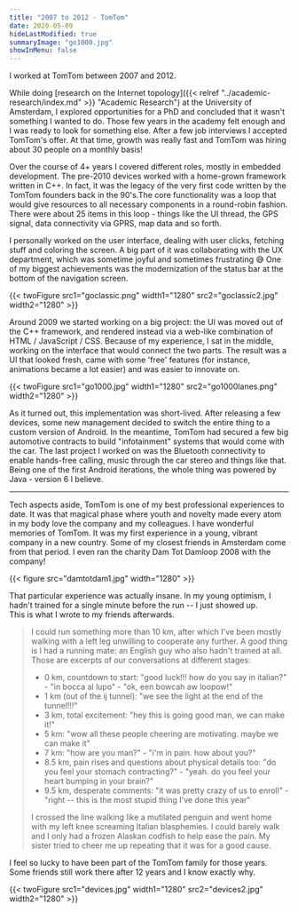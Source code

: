 ```yaml
---
title: "2007 to 2012 - TomTom"
date: 2020-05-09
hideLastModified: true
summaryImage: "go1000.jpg"
showInMenu: false
---
```


I worked at TomTom between 2007 and 2012.

While doing [research on the Internet topology]({{< relref "../academic-research/index.md" >}} "Academic Research") at the University of Amsterdam, I explored opportunities for a PhD and
concluded that it wasn't something I wanted to do. Those few years in the academy felt enough and I was ready to look for
something else. After a few job interviews I accepted TomTom's offer. At that time, growth was really fast and TomTom was
hiring about 30 people on a monthly basis!

Over the course of 4+ years I covered different roles, mostly in embedded development. The pre-2010 devices worked with a
home-grown framework written in C++. In fact, it was the legacy of the very first code written by the TomTom founders
back in the 90's.The core functionality was a loop that would give resources to all necessary components in a round-robin fashion. There were
about 25 items in this loop - things like the UI thread, the GPS signal, data connectivity via GPRS, map data and so forth.

I personally worked on the user interface, dealing with user clicks, fetching stuff and coloring the screen. A big part of it
was collaborating with the UX department, which was sometime joyful and sometimes frustrating 😅 One of my biggest
achievements was the modernization of the status bar at the bottom of the navigation screen.

{{< twoFigure src1="goclassic.png" width1="1280" src2="goclassic2.jpg" width2="1280" >}}

Around 2009 we started working on a big project: the UI was moved out of the C++ framework, and rendered instead via a
web-like combination of HTML / JavaScript / CSS. Because of my experience, I sat in the middle, working on the interface
that would connect the two parts. The result was a UI that looked fresh, came with some 'free' features (for instance,
animations became a lot easier) and was easier to innovate on.

{{< twoFigure src1="go1000.jpg" width1="1280" src2="go1000lanes.png" width2="1280" >}}

As it turned out, this implementation was short-lived. After releasing a few devices, some new management decided to 
switch the entire thing to a custom version of Android. In the meantime, TomTom had secured
a few big automotive contracts to build "infotainment" systems that would come with the car. 
The last project I worked on was the Bluetooth connectivity to enable hands-free calling, music through the car stereo and
things like that. Being one of the first Android iterations, the whole thing was powered by Java - version 6 I believe.  

---

Tech aspects aside, TomTom is one of my best professional experiences to date. It was that magical phase where
youth and novelty made every atom in my body love the company and my colleagues. I have wonderful memories of TomTom.
It was my first experience in a young, vibrant company in a new country. Some of my closest friends
in Amsterdam come from that period. I even ran the charity Dam Tot Damloop 2008 with the company!

{{< figure src="damtotdam1.jpg" width="1280" >}}

That particular experience was actually insane. In my young optimism, I hadn't trained for a single minute before the run -- I just showed up.  
This is what I wrote to my friends afterwards.

> I could run something more than 10 km, after which I've been mostly walking with a left leg unwilling to cooperate any further.
A good thing is I had a running mate: an English guy who also hadn't trained at all. Those are excerpts of our conversations at different stages:
> - 0 km, countdown to start: "good luck!!! how do you say in italian?" - "in bocca al lupo" - "ok, een bowcah aw loopow!"
> - 1 km (out of the ij tunnel): "we see the light at the end of the tunnel!!!"
> - 3 km, total excitement: "hey this is going good man, we can make it!"
> - 5 km: "wow all these people cheering are motivating. maybe we can make it"
> - 7 km: "how are you man?" - "i'm in pain. how about you?"
> - 8.5 km, pain rises and questions about physical details too: "do you feel your stomach contracting?" - "yeah. do you feel your heart bumping in your brain?"
> - 9.5 km, desperate comments: "it was pretty crazy of us to enroll" - "right -- this is the most stupid thing I've done this year"
>
>I crossed the line walking like a mutilated penguin and went home with my left knee screaming Italian blasphemies. I 
could barely walk and I only had a frozen Alaskan codfish to help ease the pain. My sister tried to cheer me up repeating that it was for a good cause.

I feel so lucky to have been part of the TomTom family for those years. Some friends still work there after 12 years and
I know exactly why.

{{< twoFigure src1="devices.jpg" width1="1280" src2="devices2.jpg" width2="1280" >}}